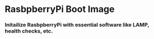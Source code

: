 # RasbpberryPi Boot Image
### Initailize RasbpberryPi with essential software like LAMP, health checks, etc.